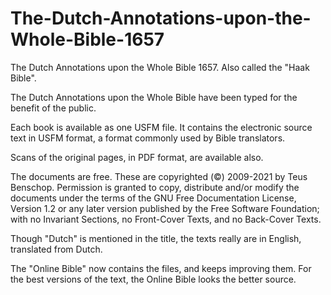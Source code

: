 # The-Dutch-Annotations-upon-the-Whole-Bible-1657

The Dutch Annotations upon the Whole Bible 1657. Also called the "Haak Bible".

The Dutch Annotations upon the Whole Bible have been typed for the benefit of the public.

Each book is available as one USFM file. 
It contains the electronic source text in USFM format, a format commonly used by Bible translators. 

Scans of the original pages, in PDF format, are available also. 

The documents are free. These are copyrighted (©) 2009-2021 by Teus Benschop. Permission is granted to copy, distribute and/or modify the documents under the terms of the GNU Free Documentation License, Version 1.2 or any later version published by the Free Software Foundation; with no Invariant Sections, no Front-Cover Texts, and no Back-Cover Texts.

Though "Dutch" is mentioned in the title, the texts really are in English, translated from Dutch.

The "Online Bible" now contains the files, and keeps improving them. For the best versions of the text, the Online Bible looks the better source.

